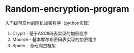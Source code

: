# Random-encryption-program
入门级可交付的随机加密程序（python实现）
1. CrypIt - 基于ASCII码表实现的加密程序
2. Moorse - 基本摩尔斯密码表实现的加密程序
3. Spider - 基础爬虫框架

